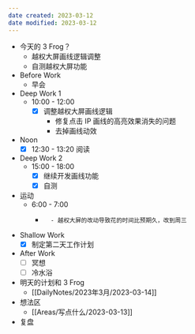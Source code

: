 ```yaml
---
date created: 2023-03-12 
date modified: 2023-03-12
---
```

- 今天的 3 Frog？
	- 越权大屏画线逻辑调整
	- 自测越权大屏功能
- Before Work
	- 早会
- Deep Work 1
	- 10:00 - 12:00
		- [x] 调整越权大屏画线逻辑
			- 修复点击 IP 画线的高亮效果消失的问题
			- 去掉画线动效
- Noon
	- [x] 12:30 - 13:20 阅读
- Deep Work 2
	- 15:00 - 18:00
		- [x] 继续开发画线功能
		- [x] 自测
- 运动
	- 6:00 - 7:00
		- ~~~~跑步
			- 越权大屏的改动导致花的时间比预期久，改到周三
- Shallow Work
	- [x] 制定第二天工作计划
- After Work
	- [ ] 冥想
	- [ ] 冷水浴
- 明天的计划和 3 Frog
	- [[DailyNotes/2023年3月/2023-03-14]]
- 想法区
	- [[Areas/写点什么/2023-03-13]]
- 复盘
